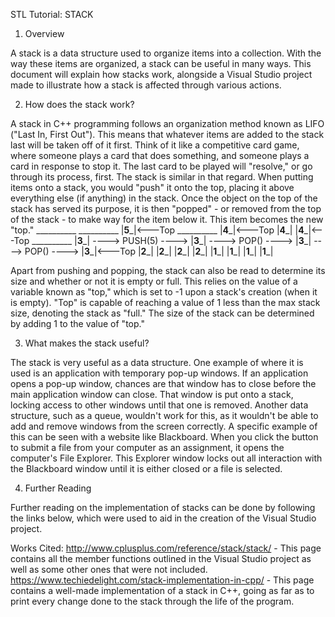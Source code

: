 STL Tutorial: STACK

1. Overview

A stack is a data structure used to organize items into a collection. With the way these items are organized, a stack can be useful in many ways. This document will explain how stacks work, alongside a Visual Studio project made to illustrate how a stack is affected through various actions.

2. How does the stack work?

A stack in C++ programming follows an organization method known as LIFO ("Last In, First Out"). This means that whatever items are added to the stack last will be taken off of it first. Think of it like a competitive card game, where someone plays a card that does something, and someone plays a card in response to stop it. The last card to be played will "resolve," or go through its process, first. The stack is similar in that regard.
When putting items onto a stack, you would "push" it onto the top, placing it above everything else (if anything) in the stack. Once the object on the top of the stack has served its purpose, it is then "popped" - or removed from the top of the stack - to make way for the item below it. This item becomes the new "top." 
                                        __________
 __________                            |____5_____|<---Top                    __________
|____4_____|<---Top                    |____4_____|                          |____4_____|<---Top                     __________
|____3_____|     ----> PUSH(5) ---->   |____3_____|     ----> POP() ---->    |____3_____|      ----> POP() ---->    |____3_____|<---Top
|____2_____|                           |____2_____|                          |____2_____|                           |____2_____|
|____1_____|                           |____1_____|                          |____1_____|                           |____1_____|

Apart from pushing and popping, the stack can also be read to determine its size and whether or not it is empty or full. This relies on the value of a variable known as "top," which is set to -1 upon a stack's creation (when it is empty). "Top" is capable of reaching a value of 1 less than the max stack size, denoting the stack as "full." The size of the stack can be determined by adding 1 to the value of "top."

3. What makes the stack useful?

The stack is very useful as a data structure. One example of where it is used is an application with temporary pop-up windows. If an application opens a pop-up window, chances are that window has to close before the main application window can close. That window is put onto a stack, locking access to other windows until that one is removed. Another data structure, such as a queue, wouldn't work for this, as it wouldn't be able to add and remove windows from the screen correctly. A specific example of this can be seen with a website like Blackboard. When you click the button to submit a file from your computer as an assignment, it opens the computer's File Explorer. This Explorer window locks out all interaction with the Blackboard window until it is either closed or a file is selected.

4. Further Reading

Further reading on the implementation of stacks can be done by following the links below, which were used to aid in the creation of the Visual Studio project.

Works Cited:
http://www.cplusplus.com/reference/stack/stack/ - This page contains all the member functions outlined in the Visual Studio project as well as some other ones that were not included.
https://www.techiedelight.com/stack-implementation-in-cpp/ - This page contains a well-made implementation of a stack in C++, going as far as to print every change done to the stack through the life of the program.
